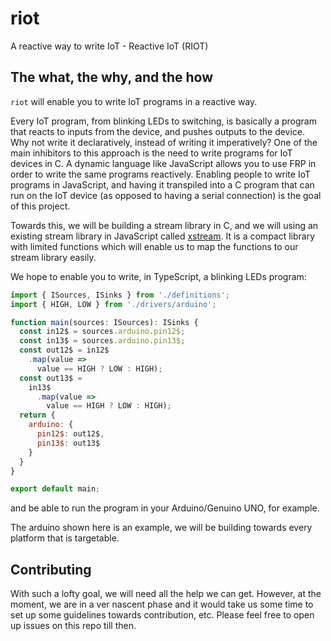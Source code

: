 # riot
A reactive way to write IoT - Reactive IoT (RIOT)

## The what, the why, and the how
`riot` will enable you to write IoT programs in a reactive way.

Every IoT program, from blinking LEDs to switching, is basically a program that reacts to inputs from the device, and pushes outputs to the device. Why not write it declaratively, instead of writing it imperatively? One of the main inhibitors to this approach is the need to write programs for IoT devices in C. A dynamic language like JavaScript allows you to use FRP in order to write the same programs reactively. Enabling people to write IoT programs in JavaScript, and having it transpiled into a C program that can run on the IoT device (as opposed to having a serial connection) is the goal of this project.

Towards this, we will be building a stream library in C, and we will using an existing stream library in JavaScript called [xstream](https://github.com/staltz/xstream). It is a compact library with limited functions which will enable us to map the functions to our stream library easily.

We hope to enable you to write, in TypeScript, a blinking LEDs program:
```js
import { ISources, ISinks } from './definitions';
import { HIGH, LOW } from './drivers/arduino';

function main(sources: ISources): ISinks {
  const in12$ = sources.arduino.pin12$;
  const in13$ = sources.arduino.pin13$;
  const out12$ = in12$
    .map(value =>
      value == HIGH ? LOW : HIGH);
  const out13$ =
    in13$
      .map(value =>
        value == HIGH ? LOW : HIGH);
  return {
    arduino: {
      pin12$: out12$,
      pin13$: out13$
    }
  }
}

export default main;
```
and be able to run the program in your Arduino/Genuino UNO, for example.

The arduino shown here is an example, we will be building towards every platform that is targetable.

## Contributing
With such a lofty goal, we will need all the help we can get. However, at the moment, we are in a ver nascent phase and it would take us some time to set up some guidelines towards contribution, etc. Please feel free to open up issues on this repo till then.

